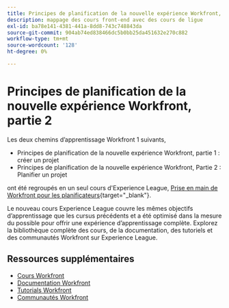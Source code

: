 ```yaml
---
title: Principes de planification de la nouvelle expérience Workfront, partie 2
description: mappage des cours front-end avec des cours de ligue
exl-id: ba78e141-4381-441a-8dd8-743c748843da
source-git-commit: 904ab74ed838466dc5b0bb25da451632e270c882
workflow-type: tm+mt
source-wordcount: '128'
ht-degree: 0%

---
```


# Principes de planification de la nouvelle expérience Workfront, partie 2

Les deux chemins d’apprentissage Workfront 1 suivants,

* Principes de planification de la nouvelle expérience Workfront, partie 1 : créer un projet
* Principes de planification de la nouvelle expérience Workfront, Partie 2 : Planifier un projet

ont été regroupés en un seul cours d&#39;Experience League, [Prise en main de Workfront pour les planificateurs](https://experienceleague.adobe.com/?recommended=Workfront-U-1-2022.1.planners){target="_blank"}.

Le nouveau cours Experience League couvre les mêmes objectifs d’apprentissage que les cursus précédents et a été optimisé dans la mesure du possible pour offrir une expérience d’apprentissage complète.  Explorez la bibliothèque complète des cours, de la documentation, des tutoriels et des communautés Workfront sur Experience League.

## Ressources supplémentaires

* [Cours Workfront](https://experienceleague.adobe.com/?lang=en&amp;Solution=Workfront#courses)
* [Documentation Workfront](https://experienceleague.adobe.com/docs/workfront.html)
* [Tutorials Workfront](https://experienceleague.adobe.com/docs/workfront-learn/tutorials-workfront/home.html)
* [Communautés Workfront](https://experienceleaguecommunities.adobe.com/t5/workfront/ct-p/workfront)
